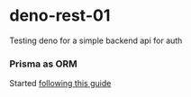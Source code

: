 # deno-rest-01

Testing deno for a simple backend api for auth

### Prisma as ORM

Started
[following this guide](https://www.prisma.io/docs/guides/deployment/deployment-guides/deploying-to-deno-deploy)
